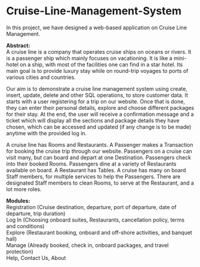 # Cruise-Line-Management-System
In this project, we have designed a web-based application on Cruise Line Management.

<b>Abstract:</b><br>
A cruise line is a company that operates cruise ships on oceans or rivers. It is a passenger ship which mainly focuses on vacationing. It is like a mini-hotel on a ship, with most of the facilities one can find in a star hotel. Its main goal is to provide luxury stay while on round-trip voyages to ports of various cities and countries.

Our aim is to demonstrate a cruise line management system using create, insert, update, delete and other SQL operations, to store customer data. It starts with a user registering for a trip on our website. Once that is done, they can enter their personal details, explore and choose different packages for their stay. At the end, the user will receive a confirmation message and a ticket which will display all the sections and package details they have chosen, which can be accessed and updated (if any change is to be made) anytime with the provided log in.

A cruise line has Rooms and Restaurants. A Passenger makes a Transaction for booking the cruise trip through our website. Passengers on a cruise can visit many, but can board and depart at one Destination. Passengers check into their booked Rooms. Passengers dine at a variety of Restaurants available on board. A Restaurant has Tables. A cruise has many on board Staff members, for multiple services to help the Passengers. There are designated Staff members to clean Rooms, to serve at the Restaurant, and a lot more roles.

<b>Modules:</b><br>
Registration (Cruise destination, departure, port of departure, date of departure, trip duration)<br>
Log In (Choosing onboard suites, Restaurants, cancellation policy, terms and conditions)<br>
Explore (Restaurant booking, onboard and off-shore activities, and banquet hall)<br>
Manage (Already booked, check in, onboard packages, and travel protection)<br>
Help, Contact Us, About <br>
